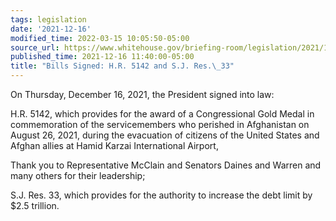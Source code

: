 ```yaml
---
tags: legislation
date: '2021-12-16'
modified_time: 2022-03-15 10:05:50-05:00
source_url: https://www.whitehouse.gov/briefing-room/legislation/2021/12/16/bills-signed-h-r-5142-and-s-j-res-33/
published_time: 2021-12-16 11:40:00-05:00
title: "Bills Signed: H.R. 5142 and S.J. Res.\_33"
---
```

 
On Thursday, December 16, 2021, the President signed into law:

H.R. 5142, which provides for the award of a Congressional Gold Medal in
commemoration of the servicemembers who perished in Afghanistan on
August 26, 2021, during the evacuation of citizens of the United States
and Afghan allies at Hamid Karzai International Airport,

Thank you to Representative McClain and Senators Daines and Warren and
many others for their leadership;

S.J. Res. 33, which provides for the authority to increase the debt
limit by $2.5 trillion.

